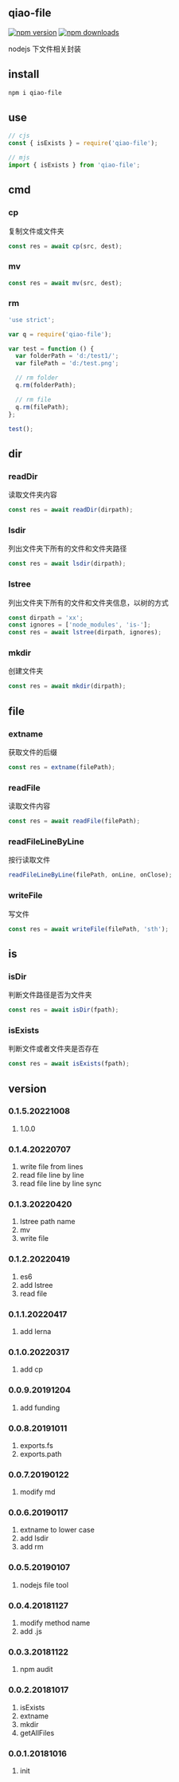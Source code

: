 ## qiao-file

[![npm version](https://img.shields.io/npm/v/qiao-file.svg?style=flat-square)](https://www.npmjs.org/package/qiao-file)
[![npm downloads](https://img.shields.io/npm/dm/qiao-file.svg?style=flat-square)](https://npm-stat.com/charts.html?package=qiao-file)

nodejs 下文件相关封装

## install

```bash
npm i qiao-file
```

## use

```javascript
// cjs
const { isExists } = require('qiao-file');

// mjs
import { isExists } from 'qiao-file';
```

## cmd

### cp

复制文件或文件夹

```javascript
const res = await cp(src, dest);
```

### mv

```javascript
const res = await mv(src, dest);
```

### rm

```javascript
'use strict';

var q = require('qiao-file');

var test = function () {
  var folderPath = 'd:/test1/';
  var filePath = 'd:/test.png';

  // rm folder
  q.rm(folderPath);

  // rm file
  q.rm(filePath);
};

test();
```

## dir

### readDir

读取文件夹内容

```javascript
const res = await readDir(dirpath);
```

### lsdir

列出文件夹下所有的文件和文件夹路径

```javascript
const res = await lsdir(dirpath);
```

### lstree

列出文件夹下所有的文件和文件夹信息，以树的方式

```javascript
const dirpath = 'xx';
const ignores = ['node_modules', 'is-'];
const res = await lstree(dirpath, ignores);
```

### mkdir

创建文件夹

```javascript
const res = await mkdir(dirpath);
```

## file

### extname

获取文件的后缀

```javascript
const res = extname(filePath);
```

### readFile

读取文件内容

```javascript
const res = await readFile(filePath);
```

### readFileLineByLine

按行读取文件

```javascript
readFileLineByLine(filePath, onLine, onClose);
```

### writeFile

写文件

```javascript
const res = await writeFile(filePath, 'sth');
```

## is

### isDir

判断文件路径是否为文件夹

```javascript
const res = await isDir(fpath);
```

### isExists

判断文件或者文件夹是否存在

```javascript
const res = await isExists(fpath);
```

## version

### 0.1.5.20221008

1. 1.0.0

### 0.1.4.20220707

1. write file from lines
2. read file line by line
3. read file line by line sync

### 0.1.3.20220420

1. lstree path name
2. mv
3. write file

### 0.1.2.20220419

1. es6
2. add lstree
3. read file

### 0.1.1.20220417

1. add lerna

### 0.1.0.20220317

1. add cp

### 0.0.9.20191204

1. add funding

### 0.0.8.20191011

1. exports.fs
2. exports.path

### 0.0.7.20190122

1. modify md

### 0.0.6.20190117

1. extname to lower case
2. add lsdir
3. add rm

### 0.0.5.20190107

1. nodejs file tool

### 0.0.4.20181127

1. modify method name
2. add .js

### 0.0.3.20181122

1. npm audit

### 0.0.2.20181017

1. isExists
2. extname
3. mkdir
4. getAllFiles

### 0.0.1.20181016

1. init
